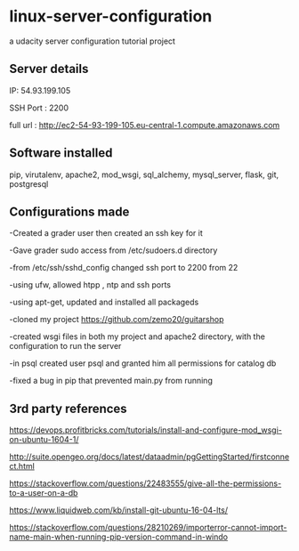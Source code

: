 # linux-server-configuration
a udacity server configuration tutorial project

## Server details

IP: 54.93.199.105

SSH Port : 2200

full url : http://ec2-54-93-199-105.eu-central-1.compute.amazonaws.com

## Software installed 

pip, virutalenv, apache2, mod_wsgi, sql_alchemy, mysql_server, flask, git, postgresql

## Configurations made

-Created a grader user then created an ssh key for it

-Gave grader sudo access from /etc/sudoers.d directory

-from /etc/ssh/sshd_config changed ssh port to 2200 from 22

-using ufw, allowed htpp , ntp and ssh ports

-using apt-get, updated and installed all packageds

-cloned my project https://github.com/zemo20/guitarshop

-created wsgi files in both my project and apache2 directory, with the configuration to run the server

-in psql created user psql and granted him all permissions for catalog db

-fixed a bug in pip that prevented main.py from running

## 3rd party references

https://devops.profitbricks.com/tutorials/install-and-configure-mod_wsgi-on-ubuntu-1604-1/


http://suite.opengeo.org/docs/latest/dataadmin/pgGettingStarted/firstconnect.html


https://stackoverflow.com/questions/22483555/give-all-the-permissions-to-a-user-on-a-db


https://www.liquidweb.com/kb/install-git-ubuntu-16-04-lts/


https://stackoverflow.com/questions/28210269/importerror-cannot-import-name-main-when-running-pip-version-command-in-windo


